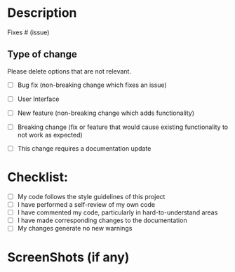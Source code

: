 # Description
Fixes # (issue)

## Type of change

Please delete options that are not relevant.

- [ ] Bug fix (non-breaking change which fixes an issue)
- [ ] User Interface
- [ ] New feature (non-breaking change which adds functionality)
- [ ] Breaking change (fix or feature that would cause existing functionality to not work as expected)
- [ ] This change requires a documentation update


# Checklist:

- [ ] My code follows the style guidelines of this project
- [ ] I have performed a self-review of my own code
- [ ] I have commented my code, particularly in hard-to-understand areas
- [ ] I have made corresponding changes to the documentation
- [ ] My changes generate no new warnings

# ScreenShots (if any) 
